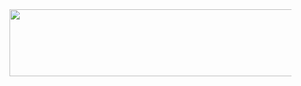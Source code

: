 <a href="https://github.com/devxb/gitanimals">
  <img src="https://render.gitanimals.org/lines/{dmsghwns}?pet-id=1" width="1000" height="120"/>
</a>
